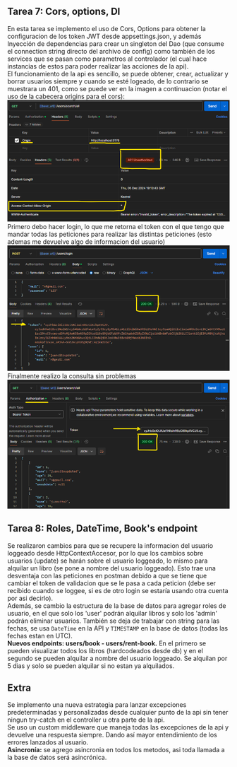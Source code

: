 ## Tarea 7: Cors, options, DI  
  
En esta tarea se implemento el uso de Cors, Options para obtener la configuracion de los token JWT desde appsettings.json, y además Inyección de dependencias para crear un singleton del Dao (que consume el connection string directo del archivo de config) como también de los services que se pasan como parametros al controlador (el cual hace instancias de estos para poder realizar las acciones de la api).  
El funcionamiento de la api es sencillo, se puede obtener, crear, actualizar y borrar usuarios siempre y cuando se esté logeado, de lo contrario se muestrara un 401, como se puede ver en la imagen a continuacion (notar el uso de la cabecera origins para el cors):
  ![Peticion GET fallida por token vencido](/assets/Get%20all%20fallido%20(401).png)  
  Primero debo hacer login, lo que me retorna el token con el que tengo que mandar todas las peticiones para realizar las distintas peticiones (esto ademas me devuelve algo de informacion del usuario)  
  ![Login](/assets/Post%20login%20(200).png)  
  Finalmente realizo la consulta sin problemas  
  ![Peticion GET exitosa](/assets/Get%20all%20(200).png)

## Tarea 8: Roles, DateTime, Book's endpoint  
  
Se realizaron cambios para que se recupere la informacion del usuario loggeado desde HttpContextAccesor, por lo que los cambios sobre usuarios (update) se harán sobre el usuario loggeado, lo mismo para alquilar un libro (se pone a nombre del usuario loggeado). Esto trae una desventaja con las peticiones en postman debido a que se tiene que cambiar el token de validacion que se le pasa a cada peticion (debe ser recibido cuando se loggee, si es de otro login se estaría usando otra cuenta por asi decirlo).  
Además, se cambio la estructura de la base de datos para agregar roles de usuario, en el que solo los 'user' podrán alquilar libros y solo los 'admin' podrán eliminar usuarios. También se deja de trabajar con string para las fechas, se usa `DateTime` en la API y `TIMESTAMP` en la base de datos (todas las fechas estan en UTC).  
**Nuevos endpoints: users/book - users/rent-book.** En el primero se pueden visualizar todos los libros (hardcodeados desde db) y en el segundo se pueden alquilar a nombre del usuario loggeado. Se alquilan por 5 dias y solo se pueden alquilar si no estan ya alquilados.  
  

## Extra  
Se implemento una nueva estrategia para lanzar excepciones predeterminadas y personalizadas desde cualquier punto de la api sin tener ningun try-catch en el controller u otra parte de la api.  
Se uso un custom middleware que maneja todas las excepciones de la api y devuelve una respuesta siempre. Dando así mayor entendimiento de los errores lanzados al usuario.  
**Asincronía:** se agrego asincronia en todos los metodos, asi toda llamada a la base de datos será asincrónica.